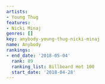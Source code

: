 ```yaml
---
artists:
- Young Thug
features:
- Nicki Minaj
genres: []
key: anybody-young-thug-nicki-minaj
name: Anybody
rankings:
- end_date: '2018-05-04'
  rank: 89
  ranking_list: Billboard Hot 100
  start_date: '2018-04-28'
---
```


